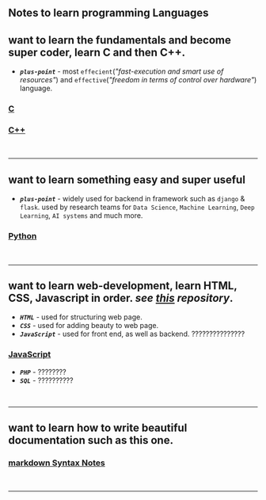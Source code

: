 ## Notes to learn programming Languages

## want to learn the fundamentals and become super coder, learn C and then  C++.
- ***``plus-point``*** - most ``effecient``(_"fast-execution and smart use of resources"_) and ``effective``(_"freedom in terms of control over hardware"_) language.
### [C ](https://github.com/saif-mal1k/programming/tree/main/C "click to open C notes") 
### [C++ ](https://github.com/saif-mal1k/programming/tree/main/c%2B%2B "click to open C++ notes")


<br/>

---

## want to learn something easy and super useful
- ***``plus-point``*** - widely used for backend in framework such as ``django`` & ``flask``. used by research teams for ``Data Science``, ``Machine Learning``, ``Deep Learning``, ``AI systems`` and much more.
### [Python ](https://github.com/saif-mal1k/programming/tree/main/Python "click to open python notes")


<br/>

---

## want to learn web-development, learn HTML, CSS, Javascript in order. _see <a href="">this</a> repository_.
- ***``HTML``*** - used for structuring web page.
- ***``CSS``*** - used for adding beauty to web page.
- ***``JavaScript``*** - used for front end, as well as backend. ???????????????
### [JavaScript ](https://github.com/saif-mal1k/programming/tree/main/JavaScript "click to open JavaScript notes")
- ***``PHP``*** - ????????
- ***``SQL``*** - ??????????

<br/>

---

## want to learn how to write beautiful documentation such as this one. 
### [markdown Syntax Notes](https://github.com/saif-mal1k/programming/tree/main/md%20(markdown) "click to open md syntax notes") 

<br/>

---



